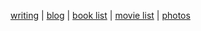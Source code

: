 [writing](https://brookshelley.com/index) | [blog](https://brookshelley.com/posts) | [book list](https://brookshelley.com/books) | [movie list](https://brookshelley.com/movies) | [photos](http://vsco.co/brookshelley/images/1)
